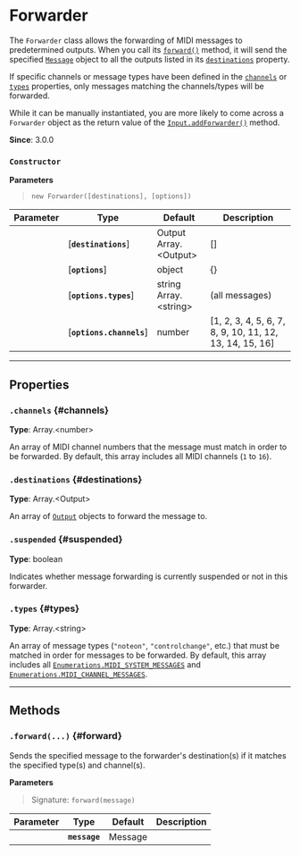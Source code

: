 
# Forwarder

The `Forwarder` class allows the forwarding of MIDI messages to predetermined outputs. When you
call its [`forward()`](#forward) method, it will send the specified [`Message`](Message) object
to all the outputs listed in its [`destinations`](#destinations) property.

If specific channels or message types have been defined in the [`channels`](#channels) or
[`types`](#types) properties, only messages matching the channels/types will be forwarded.

While it can be manually instantiated, you are more likely to come across a `Forwarder` object as
the return value of the [`Input.addForwarder()`](Input#addForwarder) method.

**Since**: 3.0.0



### `Constructor`


  **Parameters**

  > `new Forwarder([destinations], [options])`

  <div class="parameter-table-container">

  | Parameter    | Type         | Default      | Description  |
  | ------------ | ------------ | ------------ | ------------ |
    |[**`destinations`**] | Output<br />Array.&lt;Output&gt;<br /> |\[\]|An [`Output`](Output) object, or an array of such objects, to forward the message to.|
    |[**`options`**] | object<br /> |{}||
    |[**`options.types`**] | string<br />Array.&lt;string&gt;<br /> |(all messages)|A MIDI message type or an array of such types (`"noteon"`, `"controlchange"`, etc.), that the specified message must match in order to be forwarded. If this option is not specified, all types of messages will be forwarded. Valid messages are the ones found in either [`MIDI_SYSTEM_MESSAGES`](Enumerations#MIDI_SYSTEM_MESSAGES) or [`MIDI_CHANNEL_MESSAGES`](Enumerations#MIDI_CHANNEL_MESSAGES).|
    |[**`options.channels`**] | number<br /> |[1, 2, 3, 4, 5, 6, 7, 8, 9, 10, 11, 12, 13, 14, 15, 16]|A MIDI channel number or an array of channel numbers that the message must match in order to be forwarded. By default all MIDI channels are included (`1` to `16`).|

  </div>



***

## Properties

### `.channels` {#channels}

**Type**: Array.&lt;number&gt;<br />


An array of MIDI channel numbers that the message must match in order to be forwarded. By
default, this array includes all MIDI channels (`1` to `16`).


### `.destinations` {#destinations}

**Type**: Array.&lt;Output&gt;<br />


An array of [`Output`](Output) objects to forward the message to.


### `.suspended` {#suspended}

**Type**: boolean<br />


Indicates whether message forwarding is currently suspended or not in this forwarder.


### `.types` {#types}

**Type**: Array.&lt;string&gt;<br />


An array of message types (`"noteon"`, `"controlchange"`, etc.) that must be matched in order
for messages to be forwarded. By default, this array includes all
[`Enumerations.MIDI_SYSTEM_MESSAGES`](Enumerations#MIDI_SYSTEM_MESSAGES) and
[`Enumerations.MIDI_CHANNEL_MESSAGES`](Enumerations#MIDI_CHANNEL_MESSAGES).



***

## Methods


### `.forward(...)` {#forward}


Sends the specified message to the forwarder's destination(s) if it matches the specified
type(s) and channel(s).


  **Parameters**

  > Signature: `forward(message)`

  <div class="parameter-table-container">

  | Parameter    | Type         | Default      | Description  |
  | ------------ | ------------ | ------------ | ------------ |
    |**`message`** | Message<br /> ||The [`Message`](Message) object to forward.|

  </div>






